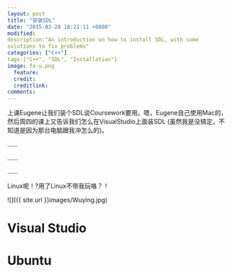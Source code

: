 ```yaml
---
layout: post
title: "安装SDL"
date: "2015-03-28 18:21:11 +0800"
modified:
description:"An introduction on how to install SDL, with some
solutions to fix problems"
categories: ["C++"]
tags:["C++", "SDL", "Installation"]
image: fa-u.png
  feature:
  credit:
  creditlink:
comments:
---
```


上课Eugene让我们装个SDL说Coursework要用。嗯，Eugene自己使用Mac的，然后周四的课上又告诉我们怎么在VisualStudio上面装SDL
(虽然我是没搞定，不知道是因为那台电脑跟我冲怎么的)。

……

……

……

Linux呢！?用了Linux不带我玩咯？！

![]({{ site.url }}images/Wuying.jpg)


# Visual Studio

# Ubuntu




